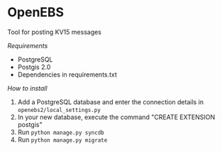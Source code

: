 OpenEBS
=======

Tool for posting KV15 messages

*Requirements*
- PostgreSQL
- Postgis 2.0
- Dependencies in requirements.txt

*How to install*
1. Add a PostgreSQL database and enter the connection details in ```openebs2/local_settings.py```
1. In your new database, execute the command "CREATE EXTENSION postgis"
1. Run ```python manage.py syncdb```
1. Run ```python manage.py migrate```